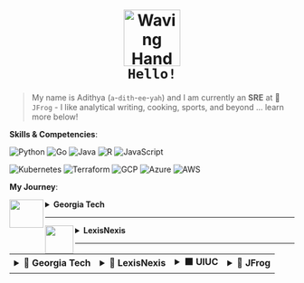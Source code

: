 <h1 align="center" style="border-bottom: none">
<img alt="Waving Hand" src="https://www.svgrepo.com/show/402888/waving-hand.svg" style="width:100px"><br><code>Hello!</code>
</h1>


> My name is Adithya (`a`-`dith`-`ee`-`yah`) and I am currently an __SRE__ at 🐸 `JFrog` - I like analytical writing, cooking, sports, and beyond ... learn more below!

__Skills & Competencies__: 

![Python](https://img.shields.io/badge/python-3670A0?style=for-the-badge&logo=python&logoColor=ffdd54) 	![Go](https://img.shields.io/badge/go-%2300ADD8.svg?style=for-the-badge&logo=go&logoColor=white) ![Java](https://img.shields.io/badge/java-%23ED8B00.svg?style=for-the-badge&logo=openjdk&logoColor=white) ![R](https://img.shields.io/badge/r-%23276DC3.svg?style=for-the-badge&logo=r&logoColor=white) ![JavaScript](https://img.shields.io/badge/javascript-%23323330.svg?style=for-the-badge&logo=javascript&logoColor=%23F7DF1E)

  
![Kubernetes](https://img.shields.io/badge/kubernetes-%23326ce5.svg?style=for-the-badge&logo=kubernetes&logoColor=white) ![Terraform](https://img.shields.io/badge/terraform-%235835CC.svg?style=for-the-badge&logo=terraform&logoColor=white) ![GCP](https://img.shields.io/badge/GoogleCloud-%234285F4.svg?style=for-the-badge&logo=google-cloud&logoColor=white) ![Azure](https://img.shields.io/badge/azure-%230072C6.svg?style=for-the-badge&logo=microsoftazure&logoColor=white) ![AWS](https://img.shields.io/badge/AWS-%23FF9900.svg?style=for-the-badge&logo=amazon-aws&logoColor=white) 

__My Journey__:

<img align="left" width="60" height="50" src="https://upload.wikimedia.org/wikipedia/commons/thumb/b/bf/Georgia_Tech_Yellow_Jackets_logo.svg/500px-Georgia_Tech_Yellow_Jackets_logo.svg.png?20180422004702">
<details>
  <summary><b>Georgia Tech</b></summary>
  <br/>
  <ul>
    <li>Bachelors' in Computer Science</li>
    <li><code>2018</code>–<code>2022</code></li>
    <li><b>Focus:</b> AI & HCI</li>
  </ul>
</details>

---

<img align="left" width="50" height="50" src="https://images.icon-icons.com/2699/PNG/512/lexisnexis_logo_icon_169270.png">
<details>
  <summary> <b>LexisNexis</b></summary>
  <br/>
  <ul>
    <li>Site Reliability Engineer</li>
    <li><code>2022</code>–<code>2023</code></li>
    <li><b>Competencies:</b> Cloud Infrastructure</li>
  </ul>
</details>

---


<table>
  <tr>
    <td>
      <details>
        <summary><b>🐝  Georgia Tech</b></summary>
        <br/>
        <ul>
          <li>Bachelors' in Computer Science</li>
          <li><code>2018</code>–<code>2022</code></li>
          <li><b>Focus:</b> AI & HCI</li>
        </ul>
      </details>
    </td>
    <td>
      <details>
        <summary> <b>🔴  LexisNexis</b></summary>
        <br/>
        <ul>
          <li>Site Reliability Engineer</li>
          <li><code>2022</code>–<code>2023</code></li>
          <li><b>Competencies:</b> Cloud Infrastructure</li>
        </ul>
      </details>
    </td>
    <td>
      <details>
        <summary> <b>🟧  UIUC</b></summary>
        <br/>
        <ul>
          <li>Masters' in Computer Science</li>
          <li><code>2024</code>–<code>2025</code></li>
          <li><b>Focus:</b> ML & Systems Design</li>
        </ul>
      </details>
    </td>
    <td>
      <details>
        <summary> <b>🐸  JFrog</b></summary>
        <br/>
        <ul>
          <li>Site Reliability Engineer</li>
          <li><code>2024</code>–<code>XXXX</code></li>
          <li><b>Competencies:</b> Kubernetes & SaaS Management</li>
        </ul>
      </details>      
    </td>
  </tr>
</table>
